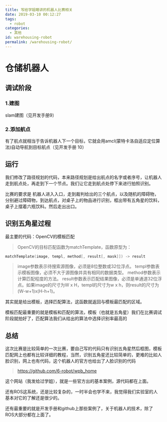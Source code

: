 ```yaml
---
title: 写给学姐瞎讲的机器人比赛相关
date: 2019-03-10 00:12:27
tags: 
  - robot
categories:  
  - 其他
id: warehousing-robot
permalink: /warehousing-robot/
---
```


# 仓储机器人

## 调试阶段

### 1.建图

slam建图（见开发手册9）

### 2.添加航点

有了航点就相当于告诉机器人下一个目标，它就会用amcl(蒙特卡洛自适应定位算法)自动导航到目标航点（见开发手册 10）

## 运行

我们修改了路径规划的代码，本来路径规划是给出航点的名字或者序号，让机器人走到航点处，再走到下一个节点。我们让它走到航点处停下来进行拍照识别。

比赛的要求是 机器人进入入口，走到裁判给出的三个航点，以及随机的障碍物，分别避过障碍物，到达航点，对桌子上的物品进行识别，框出带有五角星的饮料，桌子上摆着六瓶饮料。然后走出出口。

## 识别五角星过程

最主要的代码：OpenCV的模板匹配

> OpenCV的目标匹配函数为matchTemplate，函数原型为：

```cpp
matchTemplate(image, templ, method[, result[, mask]]) -> result
```

> image参数表示待搜索源图像，必须是8位整数或32位浮点。
> templ参数表示模板图像，必须不大于源图像并具有相同的数据类型。
> method参数表示计算匹配程度的方法。
> result参数表示匹配结果图像，必须是单通道32位浮点。如果image的尺寸为W x H，templ的尺寸为w x h，则result的尺寸为(W-w+1)x(H-h+1)。

其实就是给出模板，选择匹配算法，这函数就返回与模板最匹配的区域。

模板匹配最重要的就是模板和匹配的算法，模板（也就是五角星）我们在比赛调试阶段就拍好了，匹配算法我们从给出的算法中选择识别率最高的

## 总结

这次比赛是比较简单的一次比赛，要自己写的代码只有识别五角星然后框图，模板匹配网上也都有比较详细的教程，当然，识别五角星还比较简单的，更难的比如人脸识别，网上也有代码，这个机器人的官方也给出了人脸识别的代码

> https://github.com/6-robot/wpb_home

这个网站（我发给过学姐），就是一些官方出的基本案例，源代码都在上面。

还有ROS这系统，还是比较复杂的，一时半会也学不来，我觉得我们实验室的人基本对它的了解还是很少的。

还有最重要的就是开发手册和github上那些案例了，关于机器人的技术，除了ROS大部分都在上面了。